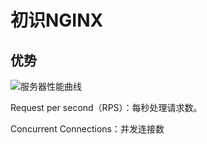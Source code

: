 # 初识NGINX

## 优势

![服务器性能曲线](F:\我的笔记\image\服务器性能曲线.png)

Request per second（RPS）：每秒处理请求数。

Concurrent Connections：并发连接数